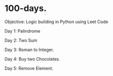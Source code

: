 # 100-days.


Objective: Logic building in Python using Leet Code

Day 1: Palindrome 

Day 2: Two Sum

Day 3: Roman to Integer.

Day 4: Buy two Chocolates.

Day 5: Remove Element.
